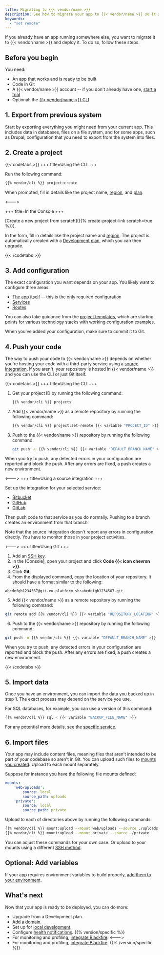 ```yaml
---
title: Migrating to {{< vendor/name >}}
description: See how to migrate your app to {{< vendor/name >}} so it's ready to be deployed.
keywords:
  - "set remote"
---
```


If you already have an app running somewhere else, you want to migrate it to {{< vendor/name >}} and deploy it.
To do so, follow these steps.

## Before you begin

You need:

- An app that works and is ready to be built
- Code in Git
- A {{< vendor/name >}} account -- if you don't already have one, [start a trial](https://auth.api.platform.sh/register?trial_type=general)
- Optional: the [{{< vendor/name >}} CLI](/administration/cli/_index.md)

## 1. Export from previous system

Start by exporting everything you might need from your current app.
This includes data in databases, files on a file system,
and for some apps, such as Drupal, configuration that you need to export from the system into files.

## 2. Create a project

{{< codetabs >}}
+++
title=Using the CLI
+++

Run the following command:

```bash
{{% vendor/cli %}} project:create
```

When prompted, fill in details like the project name, [region](/development/regions.md), and [plan](/administration/pricing/_index.md).

<--->

+++
title=In the Console
+++

[Create a new project from scratch]({{% create-project-link scratch=true %}}).

In the form, fill in details like the project name and [region](/development/regions.md).
The project is automatically created with a [Development plan](/administration/pricing/_index.md),
which you can then upgrade.

{{< /codetabs >}}

## 3. Add configuration

The exact configuration you want depends on your app.
You likely want to configure three areas:

- [The app itself](/create-apps/_index.md) -- this is the only required configuration
- [Services](/add-services/_index.md)
- [Routes](/define-routes/_index.md)

You can also take guidance from the [project templates](/development/templates.md),
which are starting points for various technology stacks with working configuration examples.

When you've added your configuration, make sure to commit it to Git.

## 4. Push your code

The way to push your code to {{< vendor/name >}} depends on
whether you're hosting your code with a third-party service using a [source integration](/integrations/source/_index.md).
If you aren't, your repository is hosted in {{< vendor/name >}}
and you can use the CLI or just Git itself.

{{< codetabs >}}
+++
title=Using the CLI
+++

1. Get your project ID by running the following command:

   ```bash
   {{% vendor/cli %}} projects
   ```

2. Add {{< vendor/name >}} as a remote repository by running the following command:

   ```bash
   {{% vendor/cli %}} project:set-remote {{< variable "PROJECT_ID" >}}
   ```

3. Push to the {{< vendor/name >}} repository by running the following command:

   ```bash
   git push -u {{% vendor/cli %}} {{< variable "DEFAULT_BRANCH_NAME" >}}
   ```

When you try to push, any detected errors in your configuration are reported and block the push.
After any errors are fixed, a push creates a new environment.

<--->
+++
title=Using a source integration
+++

Set up the integration for your selected service:

- [Bitbucket](/integrations/source/bitbucket.md)
- [GitHub](/integrations/source/github.md)
- [GitLab](/integrations/source/gitlab.md)

Then push code to that service as you do normally.
Pushing to a branch creates an environment from that branch.

Note that the source integration doesn't report any errors in configuration directly.
You have to monitor those in your project activities.

<--->
+++
title=Using Git
+++

1.  Add an [SSH key](/development/ssh/ssh-keys.md).
2.  In the [Console], open your project and click **Code {{< icon chevron >}}**.
3.  Click **Git**.
4.  From the displayed command, copy the location of your repository.
   It should have a format similar to the following:

   ```text
   abcdefgh1234567@git.eu.platform.sh:abcdefgh1234567.git
   ```

5.  Add {{< vendor/name >}} as a remote repository by running the following command:

   ```bash
   git remote add {{% vendor/cli %}} {{< variable "REPOSITORY_LOCATION" >}}
   ```

6.  Push to the {{< vendor/name >}} repository by running the following command:

   ```bash
   git push -u {{% vendor/cli %}} {{< variable "DEFAULT_BRANCH_NAME" >}}
   ```

When you try to push, any detected errors in your configuration are reported and block the push.
After any errors are fixed, a push creates a new environment.

{{< /codetabs >}}

## 5. Import data

Once you have an environment, you can import the data you backed up in step 1.
The exact process may depend on the service you use.

For SQL databases, for example, you can use a version of this command:

```bash
{{% vendor/cli %}} sql < {{< variable "BACKUP_FILE_NAME" >}}
```

For any potential more details, see the [specific service](/add-services/_index.md).

## 6. Import files

Your app may include content files, meaning files that aren't intended to be part of your codebase so aren't in Git.
You can upload such files to [mounts you created](/create-apps/app-reference.md#mounts).
Upload to each mount separately.

Suppose for instance you have the following file mounts defined:

```yaml
mounts:
    'web/uploads':
        source: local
        source_path: uploads
    'private':
        source: local
        source_path: private
```

Upload to each of directories above by running the following commands:

```bash
{{% vendor/cli %}} mount:upload --mount web/uploads --source ./uploads
{{% vendor/cli %}} mount:upload --mount private --source ./private
```

You can adjust these commands for your own case.
Or upload to your mounts using a different [SSH method](/development/file-transfer.md#transfer-files-using-an-ssh-client).

## Optional: Add variables

If your app requires environment variables to build properly, [add them to your environment](/development/variables/set-variables.md).

## What's next

Now that your app is ready to be deployed, you can do more:

- Upgrade from a Development plan.
- [Add a domain](/domains/steps/_index.md).
- Set up for [local development](/development/local/_index.md).
- Configure [health notifications](/integrations/notifications.md).
{{% version/specific %}}
- For monitoring and profiling, [integrate Blackfire](/increase-observability/integrate-observability/blackfire.md).
<--->
- For monitoring and profiling, [integrate Blackfire](/increase-observability/application-metrics/blackfire.md).
{{% /version/specific %}}
